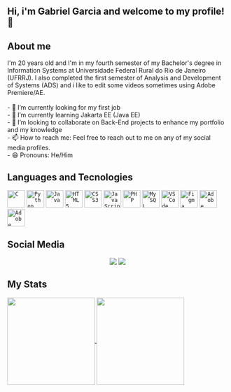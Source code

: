## Hi, i'm Gabriel Garcia and welcome to my profile!👋
<h2> About me </h2>
I'm 20 years old and I'm in my fourth semester of my Bachelor's degree in Information Systems at Universidade Federal Rural do Rio de Janeiro (UFRRJ). I also completed the first semester of Analysis and Development of Systems (ADS) and i like to edit some videos sometimes using Adobe Premiere/AE.
<br>
<br>
- 🔭 I’m currently looking for my first job
<br>
- 🌱 I’m currently learning Jakarta EE (Java EE)
<br>
- 👯 I’m looking to collaborate on Back-End projects to enhance my portfolio and my knowledge 
<br>
- 📫 How to reach me: Feel free to reach out to me on any of my social media profiles.
<br>
- 😄 Pronouns: He/Him
<h2>Languages and Tecnologies</h2>
<code><img width = "40px" src="https://cdn.jsdelivr.net/gh/devicons/devicon@latest/icons/c/c-original.svg" title = "C" /></code>
<code><img width = "40px" src="https://cdn.jsdelivr.net/gh/devicons/devicon@latest/icons/python/python-original.svg" title = "Python" /></code>
<code><img width = "40px" src="https://cdn.jsdelivr.net/gh/devicons/devicon@latest/icons/java/java-original.svg" title = "Java"/></code>
<code><img width = "40px" src="https://cdn.jsdelivr.net/gh/devicons/devicon@latest/icons/html5/html5-original.svg" title = "HTML5"/></code>
<code><img width = "40px" src="https://cdn.jsdelivr.net/gh/devicons/devicon@latest/icons/css3/css3-original.svg" title = "CSS3"/></code>
<code><img width = "40px" src="https://cdn.jsdelivr.net/gh/devicons/devicon@latest/icons/javascript/javascript-original.svg" title = "JavaScript"/></code>
<code><img width = "40px" src="https://cdn.jsdelivr.net/gh/devicons/devicon@latest/icons/php/php-original.svg" title = "PHP" /></code>
<code><img width = "40px" src="https://cdn.jsdelivr.net/gh/devicons/devicon@latest/icons/mysql/mysql-original.svg" title = "MySQL"/></code>
<code><img width = "40px" src="https://cdn.jsdelivr.net/gh/devicons/devicon@latest/icons/vscode/vscode-original.svg" title = "VSCode"/></code>
<code><img width = "40px" src="https://cdn.jsdelivr.net/gh/devicons/devicon@latest/icons/figma/figma-original.svg" title = "Figma" /></code>
<code><img width = "40px" src="https://cdn.jsdelivr.net/gh/devicons/devicon@latest/icons/premierepro/premierepro-original.svg" title = "Adobe Premiere Pro"/></code>
<code><img width = "40px" src="https://cdn.jsdelivr.net/gh/devicons/devicon@latest/icons/aftereffects/aftereffects-original.svg" title = "Adobe After Effects"/></code>    

<h2>Social Media</h2>
<div align = "center"> 
  <a href = "mailto:gggarciactt@gmail.com"><img src="https://img.shields.io/badge/-Gmail-%23333?style=for-the-badge&logo=gmail&logoColor=white" target="_blank"></a>
  <a href="https://www.linkedin.com/in/garciacarvalho/" target="_blank"><img src="https://img.shields.io/badge/-LinkedIn-%230077B5?style=for-the-badge&logo=linkedin&logoColor=white" target="_blank"></a> 
</div>

<h2>My Stats</h2>
<a href="https://github.com/anuraghazra/github-readme-stats">
  <img height=200 align="center" src="https://github-readme-stats.vercel.app/api?username=GabiruPtx&show_icons=true&theme=tokyonight" />
</a>
<a href="https://github.com/anuraghazra/convoychat">
  <img height=200 align="center" src="https://github-readme-stats.vercel.app/api/top-langs?username=GabiruPtx&size_weight=0.5&count_weight=0.5&layout=compact&theme=tokyonight" />
</a>
<!--[![Anurag's GitHub stats](https://github-readme-stats.vercel.app/api?username=GabiruPtx&show_icons=true&theme=tokyonight)](https://github.com/anuraghazra/github-readme-stats)![Top Langs](https://github-readme-stats.vercel.app/api/top-langs/?username=GabiruPtx&size_weight=0.5&count_weight=0.5&layout=compact&theme=tokyonight)-->

